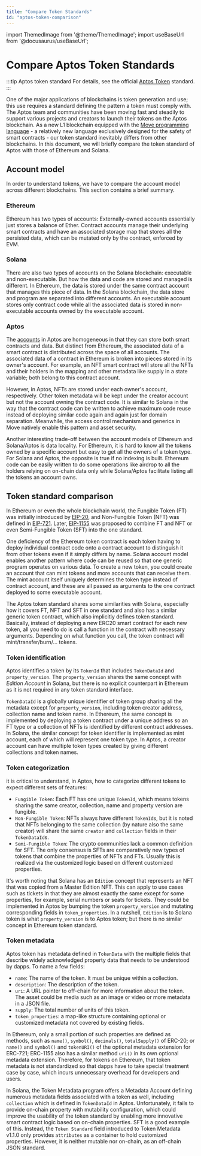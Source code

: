 ```yaml
---
title: "Compare Token Standards"
id: "aptos-token-comparison"
---
```

import ThemedImage from '@theme/ThemedImage';
import useBaseUrl from '@docusaurus/useBaseUrl';

# Compare Aptos Token Standards

:::tip Aptos token standard
For details, see the official [Aptos Token](./aptos-token.md) standard.
:::

One of the major applications of blockchains is token generation and use; this use requires a standard defining
the pattern a token must comply with. The Aptos team and communities have been moving
fast and steadily to support various projects and creators to launch their tokens on the Aptos
blockchain. As a new L1 blockchain equipped with the [Move programming language](../../move/move-on-aptos.md) - a relatively new language exclusively designed for the safety of smart contracts - our token standard inevitably differs from other
blockchains. In this document, we will briefly compare the token standard of Aptos with those of Ethereum and Solana.

## Account model
In order to understand tokens, we have to compare the account model across different
blockchains. This section contains a brief summary.

### Ethereum 
Ethereum has two types of accounts: Externally-owned accounts essentially just stores
a balance of Ether. Contract accounts manage their underlying smart contracts and have an associated 
storage map that stores all the persisted data, which can be mutated only by the contract, enforced 
by EVM.

### Solana
There are also two types of accounts on the Solana blockchain: executable and non-executable.
But how the data and code are stored and managed is different. In Ethereum, the data is stored
under the same contract account that manages this piece of data. In the Solana blockchain,
the data store and program are separated into different accounts. An executable account
stores only contract code while all the associated data is stored in non-executable accounts owned
by the executable account.

### Aptos
The [accounts](../accounts.md) in Aptos are homogeneous in that they can store both smart contracts and data. But
distinct from Ethereum, the associated data of a smart contract is distributed across the space
of all accounts. The associated data of a contract in Ethereum is broken into pieces
stored in its owner's account. For example, an NFT smart contract will store all the NFTs and their
holders in the mapping and other metadata like supply in a state variable; both belong to this
contract account.

However, in Aptos, NFTs are stored under each owner's account, respectively. Other
token metadata will be kept under the creator account but not the account owning the contract code.
It is similar to Solana in the way that the contract code can be written to achieve maximum code
reuse instead of deploying similar code again and again just for domain separation. Meanwhile, the
access control mechanism and generics in Move natively enable this pattern and asset security.

Another interesting trade-off between the account models of Ethereum and Solana/Aptos is data locality.
For Ethereum, it is hard to know all the tokens owned by a specific account but easy to get all the
owners of a token type. For Solana and Aptos, the opposite is true if no indexing is built. Ethereum
code can be easily written to do some operations like airdrop to all the holders relying on on-chain
data only while Solana/Aptos facilitate listing all the tokens an account owns.

## Token standard comparison
In Ethereum or even the whole blockchain world, the Fungible Token (FT) was initially introduced by
[EIP-20](https://eips.ethereum.org/EIPS/eip-20), and Non-Fungible Token (NFT) was defined in 
[EIP-721](https://eips.ethereum.org/EIPS/eip-721). Later, [EIP-1155](https://eips.ethereum.org/EIPS/eip-1155)
was proposed to combine FT and NFT or even Semi-Fungible Token (SFT) into the one standard. 

One deficiency of the Ethereum token contract is each token having to deploy individual contract code onto
a contract account to distinguish it from other tokens even if it simply differs by name.
Solana account model enables another pattern where code can be reused so that one generic program operates on
various data. To create a new token, you could create an account that can mint tokens and more accounts that can
receive them. The mint account itself uniquely determines the token type instead of contract account, and these are all
passed as arguments to the one contract deployed to some executable account.

The Aptos token standard shares some similarities with Solana, especially how it covers FT, NFT and SFT in one standard and
also has a similar generic token contract, which also implicitly defines token standard. Basically, instead of deploying
a new ERC20 smart contract for each new token, all you need to do is call a function in the contract with necessary
arguments. Depending on what function you call, the token contract will mint/transfer/burn/... tokens.

### Token identification
Aptos identifies a token by its `TokenId` that includes `TokenDataId` and `property_version`. The
`property_version` shares the same concept with *Edition Account* in Solana, but there is no explicit
counterpart in Ethereum as it is not required in any token standard interface.

`TokenDataId` is  a globally unique identifier of token group sharing all the metadata except for
`property_version`, including token creator address, collection name and token name. In Ethereum,
the same concept is implemented by deploying a token contract under a unique address so an FT type or
a collection of NFTs is identified by different contract addresses. In Solana, the similar
concept for token identifier is implemented as mint account, each of which will represent
one token type. In Aptos, a creator account can have multiple token types created by giving
different collections and token names. 


### Token categorization
it is critical to understand, in Aptos, how to categorize different tokens to expect different sets
of features:
- `Fungible Token`: Each FT has one unique `TokenId`, which means tokens sharing the same creator, collection,
  name and property version are fungible.
- `Non-Fungible Token`: NFTs always have different `TokenId`s, but it is noted that NFTs belonging to the same
  collection (by nature also the same creator) will share the same `creator` and `collection`
  fields in their `TokenDataId`s.
- `Semi-Fungible Token`: The crypto communities lack a common definition for SFT. The only consensus is
  SFTs are comparatively new types of tokens that combine the properties of NFTs and FTs.
  Usually this is realized via the customized logic based on different customized properties.

It's worth noting that Solana has an `Edition` concept that represents an NFT that was copied from a Master Edition NFT.
This can apply to use cases such as tickets in that they are almost exactly the same except for some properties, for
example, serial numbers or seats for tickets. They could be implemented in Aptos by bumping the token `property_version` and
mutating corresponding fields in `token_properties`.
In a nutshell, `Edition` is to Solana token is what `property_version` is to Aptos token; but there is no similar concept
in Ethereum token standard.

### Token metadata
Aptos token has metadata defined in `TokenData` with the multiple fields that describe widely
acknowledged property data that needs to be understood by dapps. To name a few fields:
- `name`: The name of the token. It must be unique within a collection. 
- `description`: The description of the token.
- `uri`: A URL pointer to off-chain for more information about the token. The asset could be media such as an image or video or more metadata in a JSON file.
- `supply`: The total number of units of this token.
- `token_properties`: a map-like structure containing optional or customized metadata not covered by existing fields.

In Ethereum, only a small portion of such properties are defined as methods, such as `name()`, `symbol()`,
`decimals()`, `totalSupply()` of ERC-20; or `name()` and `symbol()` and `tokenURI()` of the optional metadata extension
for ERC-721; ERC-1155 also has a similar method `uri()` in its own optional metadata extension. Therefore, for tokens
on Ethereum, that token metadata is not standardized so that dapps have to take special treatment case by case,
which incurs unnecessary overhead for developers and users.

In Solana, the Token Metadata program offers a Metadata Account defining numerous metadata fields associated
with a token as well, including `collection` which is defined in `TokenDataId` in Aptos. Unfortunately, it fails
to provide on-chain property with mutability configuration, which could improve the usability of the token
standard by enabling more innovative smart contract logic based on on-chain properties. SFT is a good
example of this. Instead, the `Token Standard` field introduced to Token Metadata v1.1.0 only provides `attributes`
as a container to hold customized properties. However, it is neither mutable nor on-chain, as an off-chain JSON
standard.
